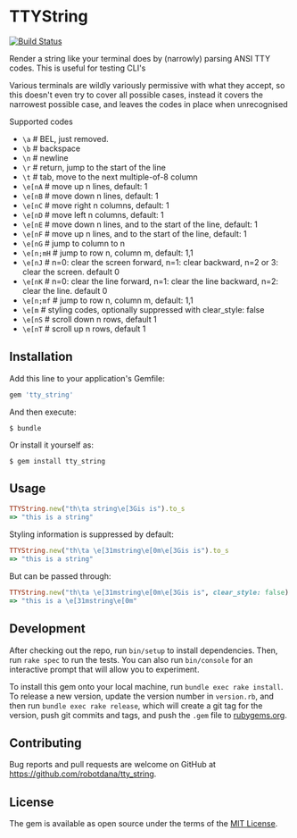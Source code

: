 # TTYString

[![Build Status](https://travis-ci.org/robotdana/tty_string.svg?branch=master)](https://travis-ci.org/robotdana/tty_string)

Render a string like your terminal does by (narrowly) parsing ANSI TTY codes.
This is useful for testing CLI's

Various terminals are wildly variously permissive with what they accept,
so this doesn't even try to cover all possible cases,
instead it covers the narrowest possible case, and leaves the codes in place when unrecognised

Supported codes

 - `\a` # BEL, just removed.
 - `\b` # backspace
 - `\n` # newline
 - `\r` # return, jump to the start of the line
 - `\t` # tab, move to the next multiple-of-8 column
 - `\e[nA` # move up n lines, default: 1
 - `\e[nB` # move down n lines, default: 1
 - `\e[nC` # move right n columns, default: 1
 - `\e[nD` # move left n columns, default: 1
 - `\e[nE` # move down n lines, and to the start of the line, default: 1
 - `\e[nF` # move up n lines, and to the start of the line, default: 1
 - `\e[nG` # jump to column to n
 - `\e[n;mH` # jump to row n, column m, default: 1,1
 - `\e[nJ` # n=0: clear the screen forward, n=1: clear backward, n=2 or 3: clear the screen. default 0
 - `\e[nK` # n=0: clear the line forward, n=1: clear the line backward, n=2: clear the line. default 0
 - `\e[n;mf` # jump to row n, column m, default: 1,1
 - `\e[m` # styling codes, optionally suppressed with clear_style: false
 - `\e[nS` # scroll down n rows, default 1
 - `\e[nT` # scroll up n rows, default 1

## Installation

Add this line to your application's Gemfile:

```ruby
gem 'tty_string'
```

And then execute:

    $ bundle

Or install it yourself as:

    $ gem install tty_string

## Usage

```ruby
TTYString.new("th\ta string\e[3Gis is").to_s
=> "this is a string"
```

Styling information is suppressed by default:
```ruby
TTYString.new("th\ta \e[31mstring\e[0m\e[3Gis is").to_s
=> "this is a string"
```
But can be passed through:
```ruby
TTYString.new("th\ta \e[31mstring\e[0m\e[3Gis is", clear_style: false).to_s
=> "this is a \e[31mstring\e[0m"
```

## Development

After checking out the repo, run `bin/setup` to install dependencies. Then, run `rake spec` to run the tests. You can also run `bin/console` for an interactive prompt that will allow you to experiment.

To install this gem onto your local machine, run `bundle exec rake install`. To release a new version, update the version number in `version.rb`, and then run `bundle exec rake release`, which will create a git tag for the version, push git commits and tags, and push the `.gem` file to [rubygems.org](https://rubygems.org).

## Contributing

Bug reports and pull requests are welcome on GitHub at https://github.com/robotdana/tty_string.

## License

The gem is available as open source under the terms of the [MIT License](https://opensource.org/licenses/MIT).
